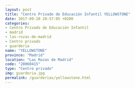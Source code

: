 ```yaml
---
layout: post
title: "Centro Privado de Educación Infantil YELLOWSTONE"
date: 2017-09-20 20:57:05 +0200
categories:
- Centro Privado de Educación Infantil
- madrid
- las-rozas-de-madrid
- Centro privado
- guarderia
name: "YELLOWSTONE"
province: "Madrid"
location: "Las Rozas de Madrid"
code: "28060415"
type: "Centro privado"
img: guarderia.jpg
permalink: /guarderias/yellowstone.html
---
```

